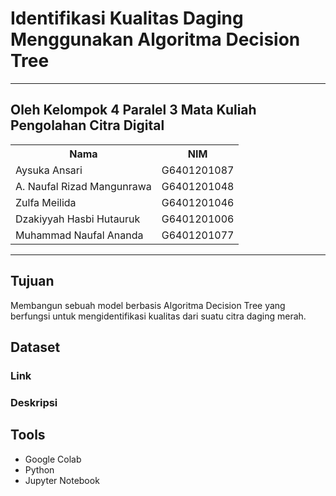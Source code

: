 # Identifikasi Kualitas Daging Menggunakan Algoritma Decision Tree
---
## Oleh Kelompok 4 Paralel 3 Mata Kuliah Pengolahan Citra Digital
<table>
    <tr>
        <th>Nama</th>
        <th>NIM</th>
    </tr>
    <tr>
        <td>Aysuka Ansari</td>
        <td>G6401201087</td>
    </tr>
    <tr>
        <td>A. Naufal Rizad Mangunrawa</td>
        <td>G6401201048</td>
    </tr>
    <tr>
        <td>Zulfa Meilida</td>
        <td>G6401201046</td>
    </tr>
    <tr>
        <td>Dzakiyyah Hasbi Hutauruk</td>
        <td>G6401201006</td>
    </tr>
    <tr>
        <td>Muhammad Naufal Ananda</td>
        <td>G6401201077</td>
    </tr>
</table>

---

## Tujuan
Membangun sebuah model berbasis Algoritma Decision Tree yang berfungsi untuk mengidentifikasi kualitas dari suatu citra daging merah.

## Dataset
### Link
### Deskripsi

## Tools
- Google Colab
- Python
- Jupyter Notebook